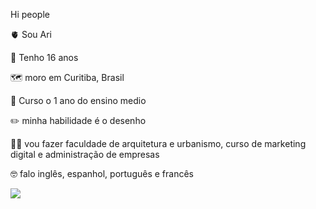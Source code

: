 Hi people

🫀 Sou Ari

🥳 Tenho 16 anos

🗺️ moro em Curitiba, Brasil

🏫 Curso o 1 ano do ensino medio 

✏️ minha habilidade é o desenho 

👨‍🏫 vou fazer faculdade de arquitetura e urbanismo, curso de marketing digital e administração de empresas

🤓 falo inglês, espanhol, português e francês

![](https://media.tenor.com/G7dnIo-aNPUAAAAC/ily-that70s-show.gif)
